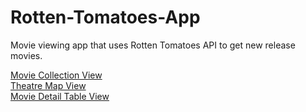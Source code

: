 Rotten-Tomatoes-App
===================
Movie viewing app that uses Rotten Tomatoes API to get new release movies. 

[Movie Collection View](https://cloud.githubusercontent.com/assets/5861750/4963001/ce4adcca-66f2-11e4-82bf-760f2b778595.PNG) </br>
[Theatre Map View](https://cloud.githubusercontent.com/assets/5861750/4962999/ce31258c-66f2-11e4-97cd-ef976d4872e7.PNG)
</br>
[Movie Detail Table View](https://cloud.githubusercontent.com/assets/5861750/4963000/ce4644c6-66f2-11e4-958a-4df4c6f00833.PNG)
